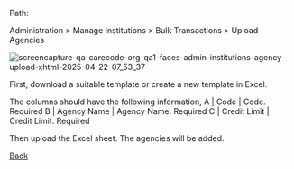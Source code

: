 Path:

Administration > Manage Institutions > Bulk Transactions > Upload Agencies

![screencapture-qa-carecode-org-qa1-faces-admin-institutions-agency-upload-xhtml-2025-04-22-07_53_37](https://github.com/user-attachments/assets/d806db46-5242-45e4-9d72-1279096d0d02)

First, download a suitable template or create a new template in Excel.

The columns should have the following information,
A | Code | Code. Required
B | Agency Name | Agency Name. Required
C | Credit Limit | Credit Limit. Required

Then upload the Excel sheet. The agencies will be added.

[Back](https://github.com/hmislk/hmis/wiki/Manage-Institutions)